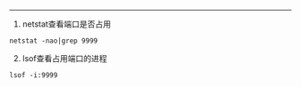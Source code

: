 <!--
author:ivan 
date: 2016-06-04
title: linux的常用命令1
tags: linux
category: linux
status: publish
summary: linux的常用命令1
-->
***

1. netstat查看端口是否占用

```
netstat -nao|grep 9999
```

2. lsof查看占用端口的进程

```
lsof -i:9999
```
